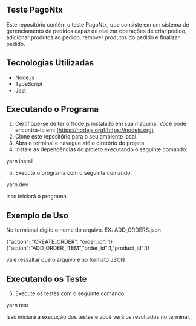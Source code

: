 ## Teste PagoNtx

Este repositório contém o teste PagoNtx, que consiste em um sistema de gerenciamento de pedidos capaz de realizar operações de criar pedido, adicionar produtos ao pedido, remover produtos do pedido e finalizar pedido.

## Tecnologias Utilizadas

- Node.js
- TypeScript
- Jest

## Executando o Programa

1. Certifique-se de ter o Node.js instalado em sua máquina. Você pode encontrá-lo em: [https://nodejs.org](https://nodejs.org)
2. Clone este repositório para o seu ambiente local.
3. Abra o terminal e navegue até o diretório do projeto.
4. Instale as dependências do projeto executando o seguinte comando:

yarn install

5. Execute o programa com o seguinte comando:

yarn dev

Isso iniciará o programa.

## Exemplo de Uso

No termianal digite o nome do arquivo. EX: ADD_ORDERS.json

{"action": "CREATE_ORDER", "order_id": 1}
{"action":"ADD_ORDER_ITEM","order_id":1,"product_id":1}

vale ressaltar que o arquivo é no formato JSON

## Executando os Teste

5. Execute os testes com o seguinte comando:

yarn test

Isso iniciará a execução dos testes e você verá os resultados no terminal.
